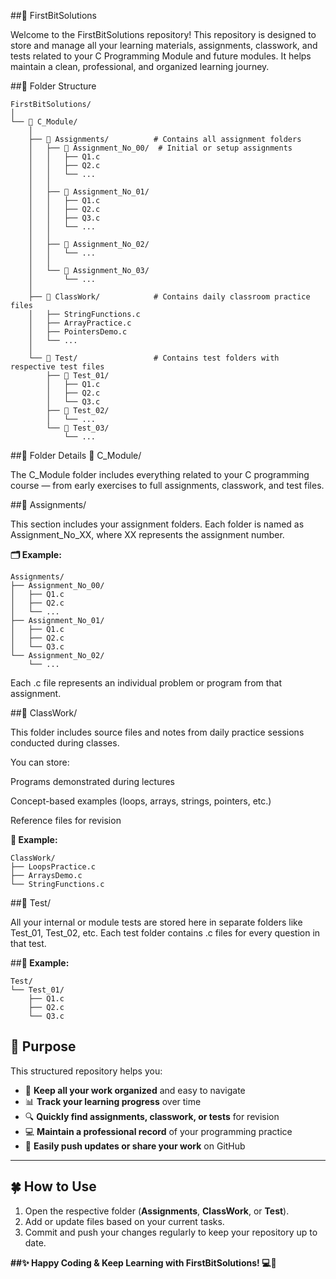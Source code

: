 ##🧠 FirstBitSolutions

Welcome to the FirstBitSolutions repository!
This repository is designed to store and manage all your learning materials, assignments, classwork, and tests related to your C Programming Module and future modules.
It helps maintain a clean, professional, and organized learning journey.

##📁 Folder Structure
```
FirstBitSolutions/
│
└── 📂 C_Module/
    │
    ├── 📂 Assignments/          # Contains all assignment folders
    │   ├── 📂 Assignment_No_00/  # Initial or setup assignments
    │   │   ├── Q1.c
    │   │   ├── Q2.c
    │   │   └── ...
    │   │
    │   ├── 📂 Assignment_No_01/
    │   │   ├── Q1.c
    │   │   ├── Q2.c
    │   │   ├── Q3.c
    │   │   └── ...
    │   │
    │   ├── 📂 Assignment_No_02/
    │   │   └── ...
    │   │
    │   └── 📂 Assignment_No_03/
    │       └── ...
    │
    ├── 📂 ClassWork/            # Contains daily classroom practice files
    │   ├── StringFunctions.c
    │   ├── ArrayPractice.c
    │   ├── PointersDemo.c
    │   └── ...
    │
    └── 📂 Test/                 # Contains test folders with respective test files
        ├── 📂 Test_01/
        │   ├── Q1.c
        │   ├── Q2.c
        │   └── Q3.c
        ├── 📂 Test_02/
        │   └── ...
        └── 📂 Test_03/
            └── ...
```
##🧩 Folder Details
📂 C_Module/

The C_Module folder includes everything related to your C programming course — from early exercises to full assignments, classwork, and test files.

##📂 Assignments/

This section includes your assignment folders.
Each folder is named as Assignment_No_XX, where XX represents the assignment number.

**🗂️ Example:**
```
Assignments/
├── Assignment_No_00/
│   ├── Q1.c
│   ├── Q2.c
│   └── ...
├── Assignment_No_01/
│   ├── Q1.c
│   ├── Q2.c
│   └── Q3.c
└── Assignment_No_02/
    └── ...

```
Each .c file represents an individual problem or program from that assignment.

##📂 ClassWork/

This folder includes source files and notes from daily practice sessions conducted during classes.

You can store:

Programs demonstrated during lectures

Concept-based examples (loops, arrays, strings, pointers, etc.)

Reference files for revision

**🧾 Example:**
```
ClassWork/
├── LoopsPractice.c
├── ArraysDemo.c
└── StringFunctions.c
```

##📂 Test/

All your internal or module tests are stored here in separate folders like Test_01, Test_02, etc.
Each test folder contains .c files for every question in that test.

##**🧾 Example:**
```
Test/
└── Test_01/
    ├── Q1.c
    ├── Q2.c
    └── Q3.c
```

## 🎯 Purpose
This structured repository helps you:

- 📁 **Keep all your work organized** and easy to navigate  
- 📊 **Track your learning progress** over time  
- 🔍 **Quickly find assignments, classwork, or tests** for revision  
- 💻 **Maintain a professional record** of your programming practice  
- 🚀 **Easily push updates or share your work** on GitHub  

---

## 🍀 How to Use
1. Open the respective folder (**Assignments**, **ClassWork**, or **Test**).  
2. Add or update files based on your current tasks.  
3. Commit and push your changes regularly to keep your repository up to date.  


**##✨ Happy Coding & Keep Learning with FirstBitSolutions! 💻🚀**
